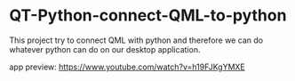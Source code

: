 # QT-Python-connect-QML-to-python
This project try to connect QML with python and therefore we can do whatever python can do on our desktop application.

app preview:
https://www.youtube.com/watch?v=h19FJKgYMXE
